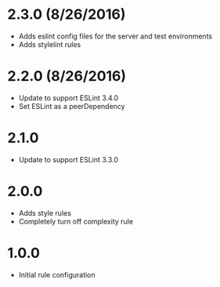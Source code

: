 # 2.3.0 (8/26/2016)

- Adds eslint config files for the server and test environments
- Adds stylelint rules

# 2.2.0 (8/26/2016)

- Update to support ESLint 3.4.0
- Set ESLint as a peerDependency

# 2.1.0

- Update to support ESLint 3.3.0

# 2.0.0

- Adds style rules
- Completely turn off complexity rule

# 1.0.0

- Initial rule configuration
